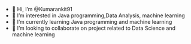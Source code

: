 - 👋 Hi, I’m @Kumarankit91
- 👀 I’m interested in Java programming,Data Analysis, machine learning 
- 🌱 I’m currently learning Java programming and machine learning 
- 💞️ I’m looking to collaborate on project related to Data Science and machine learning 


<!---
Kumarankit91/Kumarankit91 is a ✨ special ✨ repository because its `README.md` (this file) appears on your GitHub profile.
You can click the Preview link to take a look at your changes.
--->
